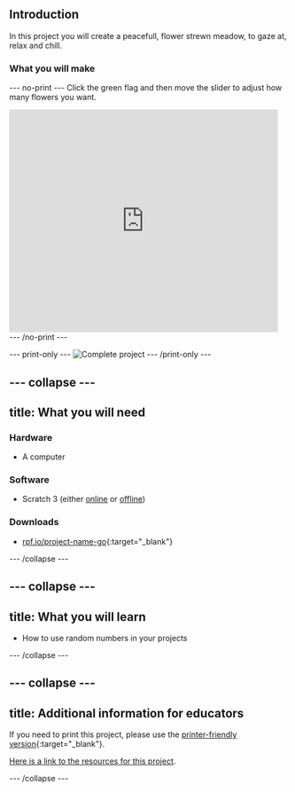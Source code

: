 ## Introduction

In this project you will create a peacefull, flower strewn meadow, to gaze at, relax and chill.

### What you will make

--- no-print ---
Click the green flag and then move the slider to adjust how many flowers you want.

<div class="scratch-preview">
  <iframe allowtransparency="true" width="485" height="402" src="https://scratch.mit.edu/projects/embed/160619869/?autostart=false" frameborder="0"></iframe>
</div>
--- /no-print ---

--- print-only ---
![Complete project](images/showcase_static.png)
--- /print-only ---

--- collapse ---
---
title: What you will need
---
### Hardware

- A computer

### Software

+ Scratch 3 (either [online](http://rpf.io/scratchon) or [offline](http://rpf.io/scratchoff))

### Downloads

+ [rpf.io/project-name-go](http://rpf.io/p/mindful-meadow){:target="_blank"}

--- /collapse ---

--- collapse ---
---
title: What you will learn
---

- How to use random numbers in your projects

--- /collapse ---

--- collapse ---
---
title: Additional information for educators
---

If you need to print this project, please use the [printer-friendly version](https://projects.raspberrypi.org/en/projects/mindful-meadow/print){:target="_blank"}.

[Here is a link to the resources for this project](http://rpf.io/p/mindful-meadoww).

--- /collapse ---
